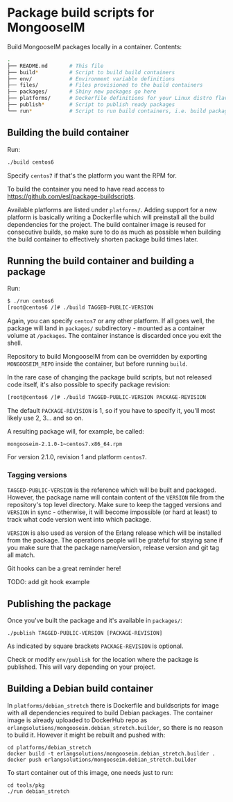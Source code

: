# Package build scripts for MongooseIM

Build MongooseIM packages locally in a container.
Contents:

```sh
.
├── README.md       # This file
├── build*          # Script to build build containers
├── env/            # Environment variable definitions
├── files/          # Files provisioned to the build containers
├── packages/       # Shiny new packages go here
├── platforms/      # Dockerfile definitions for your Linux distro flavor
├── publish*        # Script to publish ready packages
└── run*            # Script to run build containers, i.e. build packages
```


## Building the build container

Run:

```sh
./build centos6
```

Specify `centos7` if that's the platform you want the RPM for.

To build the container you need to have read access to
https://github.com/esl/package-buildscripts.

Available platforms are listed under `platforms/`.
Adding support for a new platform is basically writing a Dockerfile
which will preinstall all the build dependencies for the project.
The build container image is reused for consecutive builds,
so make sure to do as much as possible when building the build container
to effectively shorten package build times later.


## Running the build container and building a package

Run:

```sh
$ ./run centos6
[root@centos6 /]# ./build TAGGED-PUBLIC-VERSION
```

Again, you can specify `centos7` or any other platform.
If all goes well, the package will land in `packages/`
subdirectory - mounted as a container volume at `/packages`.
The container instance is discarded once you exit the shell.

Repository to build MongooseIM from can be overridden by exporting
`MONGOOSEIM_REPO` inside the container, but before running `build`.

In the rare case of changing the package build scripts,
but not released code itself, it's also possible to specify package
revision:

```sh
[root@centos6 /]# ./build TAGGED-PUBLIC-VERSION PACKAGE-REVISION
```

The default `PACKAGE-REVISION` is 1, so if you have to specify it,
you'll most likely use 2, 3... and so on.

A resulting package will, for example, be called:

```
mongooseim-2.1.0-1~centos7.x86_64.rpm
```

For version 2.1.0, revision 1 and platform `centos7`.


### Tagging versions

`TAGGED-PUBLIC-VERSION` is the reference which will be built and packaged.
However, the package name will contain content of the `VERSION` file from the
repository's top level directory.
Make sure to keep the tagged versions and `VERSION` in sync - otherwise,
it will become impossible (or hard at least) to track what code
version went into which package.

`VERSION` is also used as version of the Erlang release
which will be installed from the package.
The operations people will be grateful for staying sane if you make sure
that the package name/version, release version and git tag all match.

Git hooks can be a great reminder here!

TODO: add git hook example


## Publishing the package

Once you've built the package and it's available in `packages/`:

```
./publish TAGGED-PUBLIC-VERSION [PACKAGE-REVISION]
```

As indicated by square brackets `PACKAGE-REVISION` is optional.

Check or modify `env/publish` for the location where the package is published.
This will vary depending on your project.

## Building a Debian build container

In `platforms/debian_stretch` there is Dockerfile and buildscripts for image
with all dependencies required to build Debian packages.
The container image is already uploaded to DockerHub repo
as `erlangsolutions/mongooseim.debian_stretch.builder`,
so there is no reason to build it.
However it might be rebuilt and pushed with:

```
cd platforms/debian_stretch
docker build -t erlangsolutions/mongooseim.debian_stretch.builder .
docker push erlangsolutions/mongooseim.debian_stretch.builder
```

To start container out of this image, one needs just to run:

```
cd tools/pkg
./run debian_stretch
```
